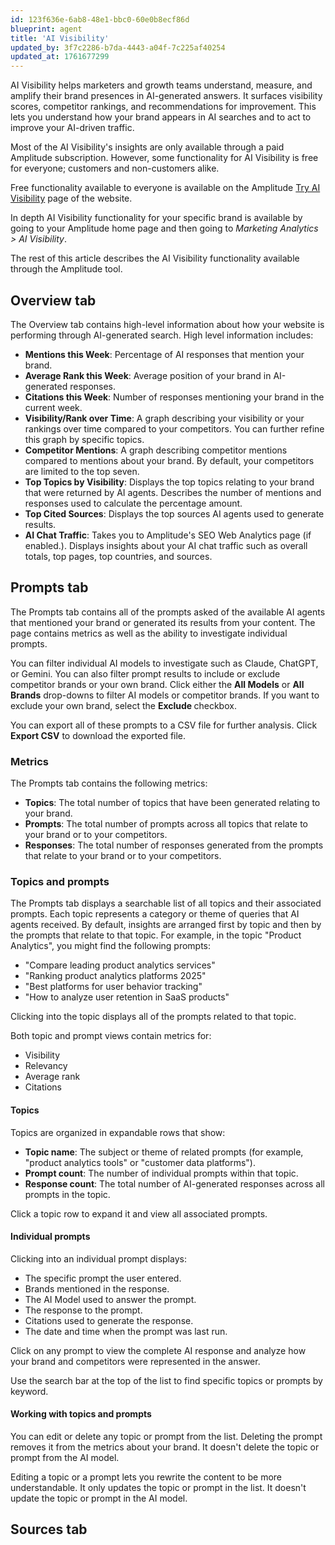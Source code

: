 ```yaml
---
id: 123f636e-6ab8-48e1-bbc0-60e0b8ecf86d
blueprint: agent
title: 'AI Visibility'
updated_by: 3f7c2286-b7da-4443-a04f-7c225af40254
updated_at: 1761677299
---
```

AI Visibility helps marketers and growth teams understand, measure, and amplify their brand presences in AI-generated answers. It surfaces visibility scores, competitor rankings, and recommendations for improvement. This lets you understand how your brand appears in AI searches and to act to improve your AI-driven traffic.

Most of the AI Visibility's insights are only available through a paid Amplitude subscription. However, some functionality for AI Visibility is free for everyone; customers and non-customers alike. 

Free functionality available to everyone is available on the Amplitude [Try AI Visibility](https://www.amplitude.com/try-ai-visibility) page of the website. 

In depth AI Visibility functionality for your specific brand is available by going to your Amplitude home page and then going to *Marketing Analytics > AI Visibility*.

The rest of this article describes the AI Visibility functionality available through the Amplitude tool. 

## Overview tab

The Overview tab contains high-level information about how your website is performing through AI-generated search. High level information includes:

* **Mentions this Week**: Percentage of AI responses that mention your brand.
* **Average Rank this Week**: Average position of your brand in AI-generated responses.
* **Citations this Week**: Number of responses mentioning your brand in the current week. 
* **Visibility/Rank over Time**: A graph describing your visibility or your rankings over time compared to your competitors. You can further refine this graph by specific topics.
* **Competitor Mentions**: A graph describing competitor mentions compared to mentions about your brand. By default, your competitors are limited to the top seven.
* **Top Topics by Visibility**: Displays the top topics relating to your brand that were returned by AI agents. Describes the number of mentions and responses used to calculate the percentage amount. 
* **Top Cited Sources**: Displays the top sources AI agents used to generate results. 
* **AI Chat Traffic**: Takes you to Amplitude's SEO Web Analytics page (if enabled.). Displays insights about your AI chat traffic such as overall totals, top pages, top countries, and sources.

## Prompts tab

The Prompts tab contains all of the prompts asked of the available AI agents that mentioned your brand or generated its results from your content. The page contains metrics as well as the ability to investigate individual prompts. 

You can filter individual AI models to investigate such as Claude, ChatGPT, or Gemini. You can also filter prompt results to include or exclude competitor brands or your own brand. Click either the **All Models** or **All Brands** drop-downs to filter AI models or competitor brands. If you want to exclude your own brand, select the **Exclude <BRAND>** checkbox. 

You can export all of these prompts to a CSV file for further analysis. Click **Export CSV** to download the exported file. 

### Metrics

The Prompts tab contains the following metrics:

* **Topics**: The total number of topics that have been generated relating to your brand.
* **Prompts**: The total number of prompts across all topics that relate to your brand or to your competitors.
* **Responses**: The total number of responses generated from the prompts that relate to your brand or to your competitors.

### Topics and prompts

The Prompts tab displays a searchable list of all topics and their associated prompts. Each topic represents a category or theme of queries that AI agents received. By default, insights are arranged first by topic and then by the prompts that relate to that topic. For example, in the topic "Product Analytics", you might find the following prompts:

* "Compare leading product analytics services"
* "Ranking product analytics platforms 2025"
* "Best platforms for user behavior tracking"
* "How to analyze user retention in SaaS products"

Clicking into the topic displays all of the prompts related to that topic. 

Both topic and prompt views contain metrics for:

* Visibility
* Relevancy
* Average rank
* Citations

#### Topics

Topics are organized in expandable rows that show:

* **Topic name**: The subject or theme of related prompts (for example, "product analytics tools" or "customer data platforms").
* **Prompt count**: The number of individual prompts within that topic.
* **Response count**: The total number of AI-generated responses across all prompts in the topic.

Click a topic row to expand it and view all associated prompts.

#### Individual prompts

Clicking into an individual prompt displays:

* The specific prompt the user entered.
* Brands mentioned in the response.
* The AI Model used to answer the prompt.
* The response to the prompt.
* Citations used to generate the response.
* The date and time when the prompt was last run.

Click on any prompt to view the complete AI response and analyze how your brand and competitors were represented in the answer.

Use the search bar at the top of the list to find specific topics or prompts by keyword.

#### Working with topics and prompts

You can edit or delete any topic or prompt from the list. Deleting the prompt removes it from the metrics about your brand. It doesn't delete the topic or prompt from the AI model. 

Editing a topic or a prompt lets you rewrite the content to be more understandable. It only updates the topic or prompt in the list. It doesn't update the topic or prompt in the AI model.

## Sources tab

